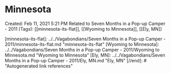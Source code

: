 # Minnesota

Created: Feb 11, 2021 5:21 PM
Related to Seven Months in a Pop-up Camper - 2011 (Tags): [[minnesota-its-flat]], [[Wyoming to Minnesota]], [[Ely, MN]]

[//begin]: # "Autogenerated link references for markdown compatibility"
[minnesota-its-flat]: ../../Vagabondians/Seven Months in a Pop-up Camper - 2011/minnesota-its-flat.md "minnesota-its-flat"
[Wyoming to Minnesota]: ../../Vagabondians/Seven Months in a Pop-up Camper - 2011/Wyoming to Minnesota.md "Wyoming to Minnesota"
[Ely, MN]: ../../Vagabondians/Seven Months in a Pop-up Camper - 2011/Ely, MN.md "Ely, MN"
[//end]: # "Autogenerated link references"